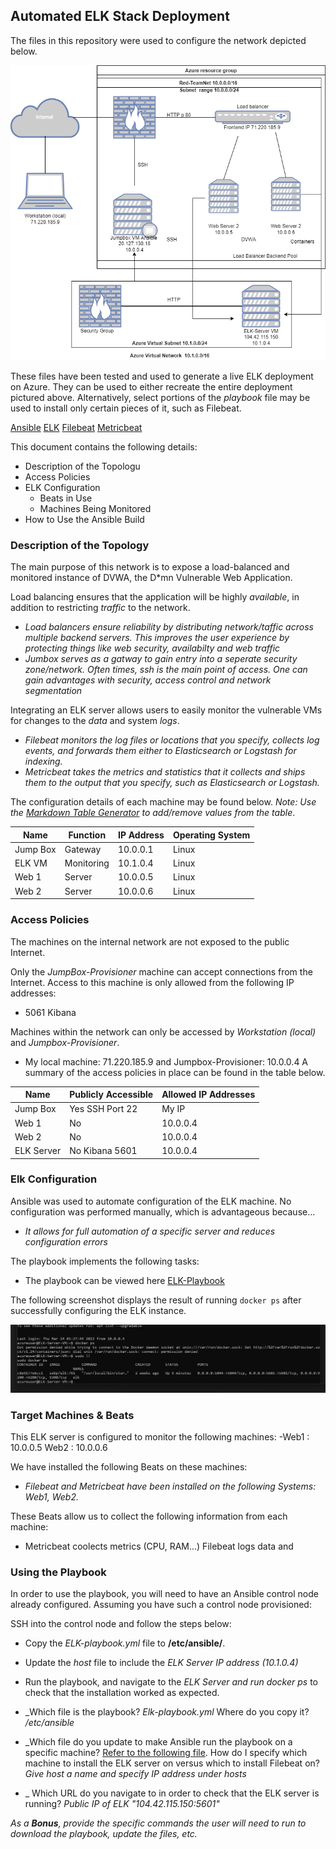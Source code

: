 ## Automated ELK Stack Deployment

The files in this repository were used to configure the network depicted below.

![The network diagram can be viewed here](/Images/ELKDiagram.drawio.png)

These files have been tested and used to generate a live ELK deployment on Azure. They can be used to either recreate the entire deployment pictured above. Alternatively, select portions of the *playbook* file may be used to install only certain pieces of it, such as Filebeat.

[Ansible](ansible/Ansible-playbook.yml) 
[ELK](ansible/ELK-playbook.yml)
[Filebeat](ansible/Filebeat-playbook.yml)
[Metricbeat](ansible/Metricbeat-playbook.yml)

This document contains the following details:
- Description of the Topologu
- Access Policies
- ELK Configuration
  - Beats in Use
  - Machines Being Monitored
- How to Use the Ansible Build


### Description of the Topology

The main purpose of this network is to expose a load-balanced and monitored instance of DVWA, the D*mn Vulnerable Web Application.

Load balancing ensures that the application will be highly *available*, in addition to restricting *traffic* to the network.
- *Load balancers ensure reliability by distributing network/taffic across multiple backend servers. This improves the user experience by protecting things like web security, availabilty and web traffic*
- *Jumbox serves as a gatway to gain entry into a seperate security zone/network. Often times, ssh is the main point of access. One can gain advantages with security, access control and network segmentation*

Integrating an ELK server allows users to easily monitor the vulnerable VMs for changes to the *data* and system *logs*.
- *Filebeat monitors the log files or locations that you specify, collects log events, and forwards them either to Elasticsearch or Logstash for indexing.*
- *Metricbeat takes the metrics and statistics that it collects and ships them to the output that you specify, such as Elasticsearch or Logstash.*

The configuration details of each machine may be found below.
_Note: Use the [Markdown Table Generator](http://www.tablesgenerator.com/markdown_tables) to add/remove values from the table_.

| Name     | Function | IP Address | Operating System |
|----------|----------|------------|------------------|
| Jump Box | Gateway  | 10.0.0.1   | Linux            |
| ELK VM   |Monitoring| 10.1.0.4   | Linux            |
| Web 1    | Server   | 10.0.0.5   | Linux            |
| Web 2    | Server   | 10.0.0.6   | Linux            |

### Access Policies

The machines on the internal network are not exposed to the public Internet. 

Only the *JumpBox-Provisioner* machine can accept connections from the Internet. Access to this machine is only allowed from the following IP addresses:
- 5061 Kibana


Machines within the network can only be accessed by *Workstation (local)* and *Jumpbox-Provisioner*.
- My local machine: 71.220.185.9 and Jumpbox-Provisioner: 10.0.0.4
A summary of the access policies in place can be found in the table below.

| Name     | Publicly Accessible | Allowed IP Addresses |
|----------|---------------------|----------------------|
| Jump Box | Yes  SSH Port 22    | My IP                |
|  Web 1   | No                  | 10.0.0.4             |
|  Web 2   | No                  | 10.0.0.4             |
|ELK Server| No  Kibana 5601     | 10.0.0.4             |

### Elk Configuration

Ansible was used to automate configuration of the ELK machine. No configuration was performed manually, which is advantageous because...
- *It allows for full automation of a specific server and reduces configuration errors*

The playbook implements the following tasks:
- The playbook can be viewed here [ELK-Playbook](Ansible/ELK-playbook.yml)


The following screenshot displays the result of running `docker ps` after successfully configuring the ELK instance.

![Screenshot of docker ps output](Images/docker_ps_output.jpg)

### Target Machines & Beats
This ELK server is configured to monitor the following machines:
-Web1 : 10.0.0.5
Web2 : 10.0.0.6

We have installed the following Beats on these machines:
- *Filebeat and Metricbeat have been installed on the following Systems: Web1, Web2.*

These Beats allow us to collect the following information from each machine:
- Metricbeat coolects metrics (CPU, RAM...)
Filebeat logs data and 
### Using the Playbook
In order to use the playbook, you will need to have an Ansible control node already configured. Assuming you have such a control node provisioned: 

SSH into the control node and follow the steps below:
- Copy the *ELK-playbook.yml* file to **/etc/ansible/**.
- Update the *host* file to include the *ELK Server IP address (10.1.0.4)*
- Run the playbook, and navigate to the *ELK Server and run docker ps* to check that the installation worked as expected.


- _Which file is the playbook? *Elk-playbook.yml* Where do you copy it? */etc/ansible*
- _Which file do you update to make Ansible run the playbook on a specific machine? [Refer to the following file](Hosts/Webservers_and_ELK). How do I specify which machine to install the ELK server on versus which to install Filebeat on? *Give host a name and specify IP address under hosts*
- _  Which URL do you navigate to in order to check that the ELK server is running? *Public IP of ELK "104.42.115.150:5601"*

_As a **Bonus**, provide the specific commands the user will need to run to download the playbook, update the files, etc._